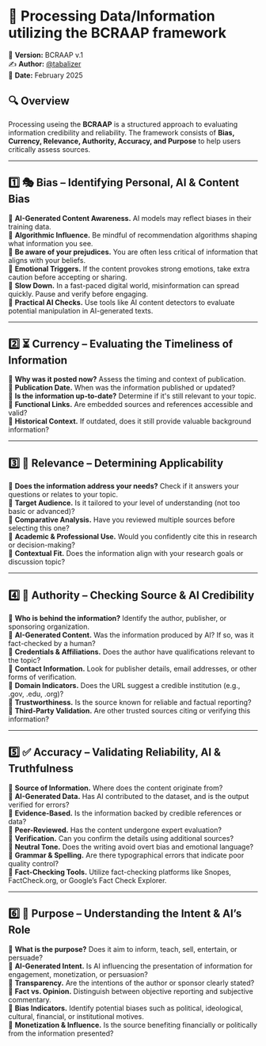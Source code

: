 # 🧐 Processing Data/Information utilizing the BCRAAP framework

📌 **Version:** BCRAAP v.1  
✍️ **Author:** [@tabalizer](https://www.linkedin.com/in/tabalizer/)  
📅 **Date:** February 2025  

## 🔍 Overview
Processing useing the **BCRAAP** is a structured approach to evaluating information credibility and reliability. The framework consists of **Bias, Currency, Relevance, Authority, Accuracy, and Purpose** to help users critically assess sources.

---

## 1️⃣ 🎭 Bias – Identifying Personal, AI & Content Bias

🔹 **AI-Generated Content Awareness.** AI models may reflect biases in their training data.  
🔹 **Algorithmic Influence.** Be mindful of recommendation algorithms shaping what information you see.  
🔹 **Be aware of your prejudices.** You are often less critical of information that aligns with your beliefs.  
🔹 **Emotional Triggers.** If the content provokes strong emotions, take extra caution before accepting or sharing.  
🔹 **Slow Down.** In a fast-paced digital world, misinformation can spread quickly. Pause and verify before engaging.  
🔹 **Practical AI Checks.** Use tools like AI content detectors to evaluate potential manipulation in AI-generated texts.

---

## 2️⃣ ⏳ Currency – Evaluating the Timeliness of Information

🔹 **Why was it posted now?** Assess the timing and context of publication.  
🔹 **Publication Date.** When was the information published or updated?  
🔹 **Is the information up-to-date?** Determine if it's still relevant to your topic.  
🔹 **Functional Links.** Are embedded sources and references accessible and valid?  
🔹 **Historical Context.** If outdated, does it still provide valuable background information?

---

## 3️⃣ 🎯 Relevance – Determining Applicability

🔹 **Does the information address your needs?** Check if it answers your questions or relates to your topic.  
🔹 **Target Audience.** Is it tailored to your level of understanding (not too basic or advanced)?  
🔹 **Comparative Analysis.** Have you reviewed multiple sources before selecting this one?  
🔹 **Academic & Professional Use.** Would you confidently cite this in research or decision-making?  
🔹 **Contextual Fit.** Does the information align with your research goals or discussion topic?

---

## 4️⃣ 🏅 Authority – Checking Source & AI Credibility

🔹 **Who is behind the information?** Identify the author, publisher, or sponsoring organization.  
🔹 **AI-Generated Content.** Was the information produced by AI? If so, was it fact-checked by a human?  
🔹 **Credentials & Affiliations.** Does the author have qualifications relevant to the topic?  
🔹 **Contact Information.** Look for publisher details, email addresses, or other forms of verification.  
🔹 **Domain Indicators.** Does the URL suggest a credible institution (e.g., .gov, .edu, .org)?  
🔹 **Trustworthiness.** Is the source known for reliable and factual reporting?  
🔹 **Third-Party Validation.** Are other trusted sources citing or verifying this information?

---

## 5️⃣ ✅ Accuracy – Validating Reliability, AI & Truthfulness

🔹 **Source of Information.** Where does the content originate from?  
🔹 **AI-Generated Data.** Has AI contributed to the dataset, and is the output verified for errors?  
🔹 **Evidence-Based.** Is the information backed by credible references or data?  
🔹 **Peer-Reviewed.** Has the content undergone expert evaluation?  
🔹 **Verification.** Can you confirm the details using additional sources?  
🔹 **Neutral Tone.** Does the writing avoid overt bias and emotional language?  
🔹 **Grammar & Spelling.** Are there typographical errors that indicate poor quality control?  
🔹 **Fact-Checking Tools.** Utilize fact-checking platforms like Snopes, FactCheck.org, or Google’s Fact Check Explorer.

---

## 6️⃣ 🎯 Purpose – Understanding the Intent & AI’s Role

🔹 **What is the purpose?** Does it aim to inform, teach, sell, entertain, or persuade?  
🔹 **AI-Generated Intent.** Is AI influencing the presentation of information for engagement, monetization, or persuasion?  
🔹 **Transparency.** Are the intentions of the author or sponsor clearly stated?  
🔹 **Fact vs. Opinion.** Distinguish between objective reporting and subjective commentary.  
🔹 **Bias Indicators.** Identify potential biases such as political, ideological, cultural, financial, or institutional motives.  
🔹 **Monetization & Influence.** Is the source benefiting financially or politically from the information presented?

